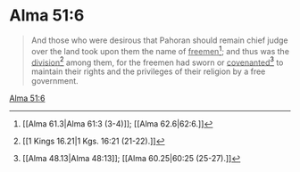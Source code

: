 # Alma 51:6

> And those who were desirous that Pahoran should remain chief judge over the land took upon them the name of <u>freemen</u>[^a]; and thus was the <u>division</u>[^b] among them, for the freemen had sworn or <u>covenanted</u>[^c] to maintain their rights and the privileges of their religion by a free government.

[Alma 51:6](https://www.churchofjesuschrist.org/study/scriptures/bofm/alma/51?lang=eng&id=p6#p6)


[^a]: [[Alma 61.3|Alma 61:3 (3-4)]]; [[Alma 62.6|62:6.]]
[^b]: [[1 Kings 16.21|1 Kgs. 16:21 (21-22).]]
[^c]: [[Alma 48.13|Alma 48:13]]; [[Alma 60.25|60:25 (25-27).]]
